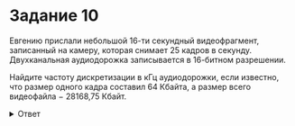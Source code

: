 # Задание 10

Евгению прислали небольшой 16-ти секундный видеофрагмент, записанный на камеру, которая снимает 25 кадров в секунду. Двухканальная аудиодорожка записывается в 16-битном разрешении.

Найдите частоту дискретизации в кГц аудиодорожки, если известно, что размер одного кадра составил 64 Кбайта, а размер всего видеофайла − 28168,75 Кбайт.  

<details>
<summary>Ответ</summary>
41,1
</details>
